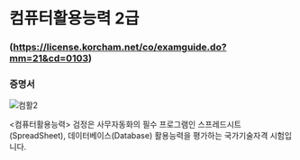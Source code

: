 # 컴퓨터활용능력 2급  
### (https://license.korcham.net/co/examguide.do?mm=21&cd=0103)

### 증명서

![컴활2](https://github.com/kangminjun2024/Certificate/assets/162010036/166feb73-212f-4202-9224-bc02eed24be8)

<컴퓨터활용능력> 검정은 사무자동화의 필수 프로그램인 스프레드시트(SpreadSheet), 데이터베이스(Database) 활용능력을 평가하는 국가기술자격 시험입니다.
